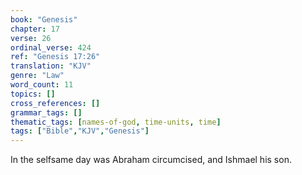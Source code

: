 ```yaml
---
book: "Genesis"
chapter: 17
verse: 26
ordinal_verse: 424
ref: "Genesis 17:26"
translation: "KJV"
genre: "Law"
word_count: 11
topics: []
cross_references: []
grammar_tags: []
thematic_tags: [names-of-god, time-units, time]
tags: ["Bible","KJV","Genesis"]
---
```

In the selfsame day was Abraham circumcised, and Ishmael his son.
